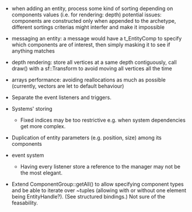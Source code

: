 - when adding an entity, process some kind of sorting depending on components values (i.e. for rendering: depth)
	potential issues: components are constructed only when appended to the archetype, different sortings criterias might interfer and make it impossible

- messaging an entity: a message would have a t_EntityComp to specify which components are of interest, then simply masking it to see if anything matches

- depth rendering: store all vertices at a same depth contiguously, call draw() with a sf::Transform to avoid moving all vertices all the time

- arrays performance: avoiding reallocations as much as possible (currently, vectors are let to default behaviour)

- Separate the event listeners and triggers.

- Systems' storing
	- Fixed indices may be too restrictive e.g. when system dependencies get more complex.

- Duplication of entity parameters (e.g. position, size) among its components

- event system
	- Having every listener store a reference to the manager may not be the most elegant.

- Extend ComponentGroup::getAll() to allow specifying component types and be able to iterate over ~tuples (allowing with or without one element being EntityHandle?). (See structured bindings.) Not sure of the feasability.
